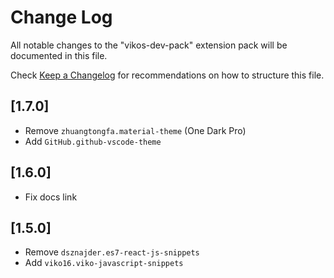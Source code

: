 # Change Log

All notable changes to the "vikos-dev-pack" extension pack will be documented in this file.

Check [Keep a Changelog](http://keepachangelog.com/) for recommendations on how to structure this file.

## [1.7.0]

- Remove `zhuangtongfa.material-theme` (One Dark Pro)
- Add `GitHub.github-vscode-theme`

## [1.6.0]

- Fix docs link

## [1.5.0]

- Remove `dsznajder.es7-react-js-snippets`
- Add `viko16.viko-javascript-snippets`
